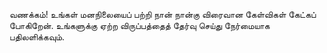 வணக்கம்! உங்கள் மனநிலையைப் பற்றி நான் நான்கு விரைவான கேள்விகள் கேட்கப் போகிறேன்.
உங்களுக்கு ஏற்ற விருப்பத்தைத் தேர்வு செய்து நேர்மையாக பதிலளிக்கவும்.
